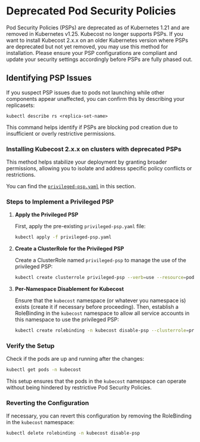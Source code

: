 # Deprecated Pod Security Policies

Pod Security Policies (PSPs) are deprecated as of Kubernetes 1.21 and are removed in Kubernetes v1.25. Kubecost no longer supports PSPs. If you want to install Kubecost 2.x.x on an older Kubernetes version where PSPs are deprecated but not yet removed, you may use this method for installation. Please ensure your PSP configurations are compliant and update your security settings accordingly before PSPs are fully phased out.

## Identifying PSP Issues
If you suspect PSP issues due to pods not launching while other components appear unaffected, you can confirm this by describing your replicasets:
```shell
kubectl describe rs <replica-set-name>
```
This command helps identify if PSPs are blocking pod creation due to insufficient or overly restrictive permissions.

### Installing Kubecost 2.x.x on clusters with deprecated PSPs

This method helps stabilize your deployment by granting broader permissions, allowing you to isolate and address specific policy conflicts or restrictions.

You can find the [`privileged-psp.yaml`](privileged-psp.yaml) in this section.

### Steps to Implement a Privileged PSP

1. **Apply the Privileged PSP**
   
   First, apply the pre-existing `privileged-psp.yaml` file:
   ```sh
   kubectl apply -f privileged-psp.yaml
   ```

2. **Create a ClusterRole for the Privileged PSP**

   Create a ClusterRole named `privileged-psp` to manage the use of the privileged PSP:
   ```sh
   kubectl create clusterrole privileged-psp --verb=use --resource=podsecuritypolicies --resource-name=privileged
   ```

3. **Per-Namespace Disablement for Kubecost**

   Ensure that the `kubecost` namespace (or whatever you namespace is) exists (create it if necessary before proceeding). Then, establish a RoleBinding in the `kubecost` namespace to allow all service accounts in this namespace to use the privileged PSP:
   ```sh
   kubectl create rolebinding -n kubecost disable-psp --clusterrole=privileged-psp --group=system:serviceaccounts:kubecost
   ```

### Verify the Setup

Check if the pods are up and running after the changes:
```sh
kubectl get pods -n kubecost
```

This setup ensures that the pods in the `kubecost` namespace can operate without being hindered by restrictive Pod Security Policies.

### Reverting the Configuration

If necessary, you can revert this configuration by removing the RoleBinding in the `kubecost` namespace:
```sh
kubectl delete rolebinding -n kubecost disable-psp
```

